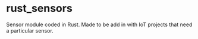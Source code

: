 # rust_sensors
Sensor module coded in Rust. Made to be add in with IoT projects that need a particular sensor.
